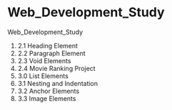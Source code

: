 # Web_Development_Study
Web_Development_Study
1. 2.1 Heading Element
2. 2.2 Paragraph Element
3. 2.3 Void Elements
4. 2.4 Movie Ranking Project
5. 3.0 List Elements
6. 3.1 Nesting and Indentation
7. 3.2 Anchor Elements
8. 3.3 Image Elements